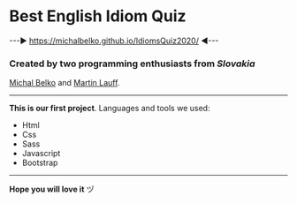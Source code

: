 # Best English Idiom Quiz  

---► https://michalbelko.github.io/IdiomsQuiz2020/ ◄---  

### Created by two programming enthusiasts from _Slovakia_ 
[Michal Belko](https://www.instagram.com/_michal.belko_/) and [Martin Lauff](https://www.instagram.com/mato_157/).    

---

**This is our first project**. Languages and tools we used: 

* Html
* Css 
* Sass
* Javascript
* Bootstrap  

---

__Hope you will love it__  ヅ
